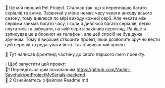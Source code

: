 🌻 Це мій перший Pet Project. Сталося так, що я переглядаю багато серіалів та аніме. Зазвичай у мене немає часу чекати виходу всього сезону, тому дивлюся по мірі виходу кожної серії. Але чекати між серіями займає багато часу, і коли я дивлюся багато серіалів, легко плутатись та забувати, на якій серії я закінчив перегляд. Раніше я записував це в блокнот на телефоні, але цей спосіб не був дуже зручним. Тому я вирішив створити проект, який дозволить зручно вести цей перелік та редагувати його. Так з'явився мій проект.

🌈 Тут написав фронтенд частину до свого першого mern проекту. <br/>

💧 Щоб запустити цей проект: <br/>
🥊1 Перейдіть за цим посиланням https://github.com/Vadim-Savchuk/petProjectMySerials-backend <br/>
🏓 2 Ознайомтесь з файлом Readme.md <br/>
